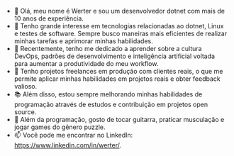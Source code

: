 - 👋 Olá, meu nome é Werter e sou um desenvolvedor dotnet com mais de 10 anos de experiência. 
- 👀 Tenho grande interesse em tecnologias relacionadas ao dotnet, Linux e testes de software. Sempre busco maneiras mais eficientes de realizar minhas tarefas e aprimorar minhas habilidades.
- 🌱 Recentemente, tenho me dedicado a aprender sobre a cultura DevOps, padrões de desenvolvimento e inteligência artificial voltada para aumentar a produtividade do meu workflow.
- 🚀 Tenho projetos freelances em produção com clientes reais, o que me permite aplicar minhas habilidades em projetos reais e obter feedback valioso.
- 📚 Além disso, estou sempre melhorando minhas habilidades de programação através de estudos e contribuição em projetos open source.
- 🎸 Além da programação, gosto de tocar guitarra, praticar musculação e jogar games do gênero puzzle.
- 📫 Você pode me encontrar no LinkedIn: https://www.linkedin.com/in/werter/.
